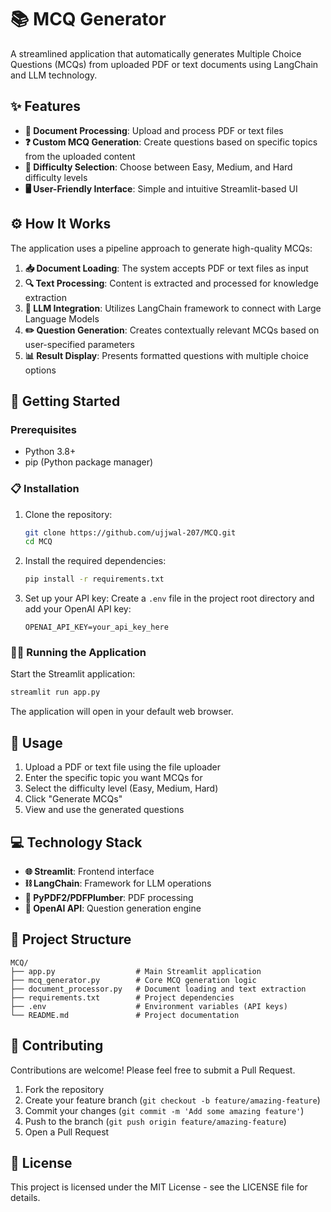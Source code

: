 # 📚 MCQ Generator

A streamlined application that automatically generates Multiple Choice Questions (MCQs) from uploaded PDF or text documents using LangChain and LLM technology.

## ✨ Features

- **📄 Document Processing**: Upload and process PDF or text files
- **❓ Custom MCQ Generation**: Create questions based on specific topics from the uploaded content
- **🔢 Difficulty Selection**: Choose between Easy, Medium, and Hard difficulty levels
- **🖥️ User-Friendly Interface**: Simple and intuitive Streamlit-based UI

## ⚙️ How It Works

The application uses a pipeline approach to generate high-quality MCQs:

1. **📥 Document Loading**: The system accepts PDF or text files as input
2. **🔍 Text Processing**: Content is extracted and processed for knowledge extraction
3. **🧠 LLM Integration**: Utilizes LangChain framework to connect with Large Language Models
4. **✏️ Question Generation**: Creates contextually relevant MCQs based on user-specified parameters
5. **📊 Result Display**: Presents formatted questions with multiple choice options

## 🚀 Getting Started

### Prerequisites

- Python 3.8+
- pip (Python package manager)

### 📋 Installation

1. Clone the repository:
   ```bash
   git clone https://github.com/ujjwal-207/MCQ.git
   cd MCQ
   ```

2. Install the required dependencies:
   ```bash
   pip install -r requirements.txt
   ```

3. Set up your API key:
   Create a `.env` file in the project root directory and add your OpenAI API key:
   ```
   OPENAI_API_KEY=your_api_key_here
   ```

### 🏃‍♂️ Running the Application

Start the Streamlit application:
```bash
streamlit run app.py
```

The application will open in your default web browser.

## 📝 Usage

1. Upload a PDF or text file using the file uploader
2. Enter the specific topic you want MCQs for
3. Select the difficulty level (Easy, Medium, Hard)
4. Click "Generate MCQs"
5. View and use the generated questions

## 💻 Technology Stack

- **🌐 Streamlit**: Frontend interface
- **⛓️ LangChain**: Framework for LLM operations
- **📑 PyPDF2/PDFPlumber**: PDF processing
- **🤖 OpenAI API**: Question generation engine

## 📁 Project Structure

```
MCQ/
├── app.py                  # Main Streamlit application
├── mcq_generator.py        # Core MCQ generation logic
├── document_processor.py   # Document loading and text extraction
├── requirements.txt        # Project dependencies
├── .env                    # Environment variables (API keys)
└── README.md               # Project documentation
```

## 👥 Contributing

Contributions are welcome! Please feel free to submit a Pull Request.

1. Fork the repository
2. Create your feature branch (`git checkout -b feature/amazing-feature`)
3. Commit your changes (`git commit -m 'Add some amazing feature'`)
4. Push to the branch (`git push origin feature/amazing-feature`)
5. Open a Pull Request

## 📜 License

This project is licensed under the MIT License - see the LICENSE file for details.

